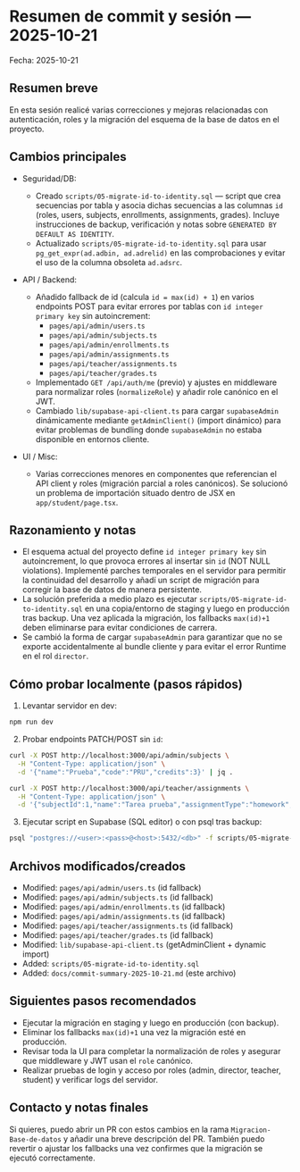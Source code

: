 # Resumen de commit y sesión — 2025-10-21

Fecha: 2025-10-21

Resumen breve
------------
En esta sesión realicé varias correcciones y mejoras relacionadas con autenticación, roles y la migración del esquema de la base de datos en el proyecto.

Cambios principales
-------------------
- Seguridad/DB:
  - Creado `scripts/05-migrate-id-to-identity.sql` — script que crea secuencias por tabla y asocia dichas secuencias a las columnas `id` (roles, users, subjects, enrollments, assignments, grades). Incluye instrucciones de backup, verificación y notas sobre `GENERATED BY DEFAULT AS IDENTITY`.
  - Actualizado `scripts/05-migrate-id-to-identity.sql` para usar `pg_get_expr(ad.adbin, ad.adrelid)` en las comprobaciones y evitar el uso de la columna obsoleta `ad.adsrc`.

- API / Backend:
  - Añadido fallback de id (calcula `id = max(id) + 1`) en varios endpoints POST para evitar errores por tablas con `id integer primary key` sin autoincrement:
    - `pages/api/admin/users.ts`
    - `pages/api/admin/subjects.ts`
    - `pages/api/admin/enrollments.ts`
    - `pages/api/admin/assignments.ts`
    - `pages/api/teacher/assignments.ts`
    - `pages/api/teacher/grades.ts`
  - Implementado `GET /api/auth/me` (previo) y ajustes en middleware para normalizar roles (`normalizeRole`) y añadir role canónico en el JWT.
  - Cambiado `lib/supabase-api-client.ts` para cargar `supabaseAdmin` dinámicamente mediante `getAdminClient()` (import dinámico) para evitar problemas de bundling donde `supabaseAdmin` no estaba disponible en entornos cliente.

- UI / Misc:
  - Varias correcciones menores en componentes que referencian el API client y roles (migración parcial a roles canónicos). Se solucionó un problema de importación situado dentro de JSX en `app/student/page.tsx`.

Razonamiento y notas
--------------------
- El esquema actual del proyecto define `id integer primary key` sin autoincrement, lo que provoca errores al insertar sin `id` (NOT NULL violations). Implementé parches temporales en el servidor para permitir la continuidad del desarrollo y añadí un script de migración para corregir la base de datos de manera persistente.
- La solución preferida a medio plazo es ejecutar `scripts/05-migrate-id-to-identity.sql` en una copia/entorno de staging y luego en producción tras backup. Una vez aplicada la migración, los fallbacks `max(id)+1` deben eliminarse para evitar condiciones de carrera.
- Se cambió la forma de cargar `supabaseAdmin` para garantizar que no se exporte accidentalmente al bundle cliente y para evitar el error Runtime en el rol `director`.

Cómo probar localmente (pasos rápidos)
-------------------------------------
1) Levantar servidor en dev:

```bash
npm run dev
```

2) Probar endpoints PATCH/POST sin `id`:

```bash
curl -X POST http://localhost:3000/api/admin/subjects \
  -H "Content-Type: application/json" \
  -d '{"name":"Prueba","code":"PRU","credits":3}' | jq .

curl -X POST http://localhost:3000/api/teacher/assignments \
  -H "Content-Type: application/json" \
  -d '{"subjectId":1,"name":"Tarea prueba","assignmentType":"homework","maxScore":100}' | jq .
```

3) Ejecutar script en Supabase (SQL editor) o con psql tras backup:

```bash
psql "postgres://<user>:<pass>@<host>:5432/<db>" -f scripts/05-migrate-id-to-identity.sql
```

Archivos modificados/creados
---------------------------
- Modified: `pages/api/admin/users.ts` (id fallback)
- Modified: `pages/api/admin/subjects.ts` (id fallback)
- Modified: `pages/api/admin/enrollments.ts` (id fallback)
- Modified: `pages/api/admin/assignments.ts` (id fallback)
- Modified: `pages/api/teacher/assignments.ts` (id fallback)
- Modified: `pages/api/teacher/grades.ts` (id fallback)
- Modified: `lib/supabase-api-client.ts` (getAdminClient + dynamic import)
- Added: `scripts/05-migrate-id-to-identity.sql`
- Added: `docs/commit-summary-2025-10-21.md` (este archivo)

Siguientes pasos recomendados
----------------------------
- Ejecutar la migración en staging y luego en producción (con backup).
- Eliminar los fallbacks `max(id)+1` una vez la migración esté en producción.
- Revisar toda la UI para completar la normalización de roles y asegurar que middleware y JWT usan el `role` canónico.
- Realizar pruebas de login y acceso por roles (admin, director, teacher, student) y verificar logs del servidor.

Contacto y notas finales
------------------------
Si quieres, puedo abrir un PR con estos cambios en la rama `Migracion-Base-de-datos` y añadir una breve descripción del PR. También puedo revertir o ajustar los fallbacks una vez confirmes que la migración se ejecutó correctamente.
